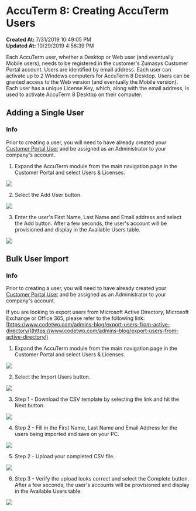 # AccuTerm 8: Creating AccuTerm Users

**Created At:** 7/31/2019 10:49:05 PM  
**Updated At:** 10/29/2019 4:56:39 PM  


Each AccuTerm user, whether a Desktop or Web user (and eventually Mobile users), needs to be registered in the customer's Zumasys Customer Portal account. Users are identified by email address. Each user can activate up to 2 Windows computers for AccuTerm 8 Desktop. Users can be granted access to the Web version (and eventually the Mobile version). Each user has a unique License Key, which, along with the email address, is used to activate AccuTerm 8 Desktop on their computer.

## Adding a Single User





### Info

Prior to creating a user, you will need to have already created your [Customer Portal User](/customerportal/quick-start) and be assigned as an Administrator to your company's account.



1. Expand the AccuTerm module from the main navigation page in the Customer Portal and select Users & Licenses.

![](./1566000750186-1566000750186.png)

2. Select the Add User button.

![](./1566000813734-1566000813734.png)

3. Enter the user's First Name, Last Name and Email address and select the Add button. After a few seconds, the user's account will be provisioned and display in the Available Users table.

![](./1566000868953-1566000868953.png)



## Bulk User Import





### Info

Prior to creating a user, you will need to have already created your [Customer Portal User](/customerportal/quick-start) and be assigned as an Administrator to your company's account.



If you are looking to export users from Microsoft Active Directory, Microsoft Exchange or Office 365, please refer to the following link: [https://www.codetwo.com/admins-blog/export-users-from-active-directory/](https://www.codetwo.com/admins-blog/export-users-from-active-directory/)



1. Expand the AccuTerm module from the main navigation page in the Customer Portal and select Users & Licenses.

![](./1566000750186-1566000750186.png)

2. Select the Import Users button.

![](./1566001193532-1566001193532.png)

3. Step 1 - Download the CSV template by selecting the link and hit the Next button.

![](./1566001260713-1566001260713.png)

4. Step 2 - Fill in the First Name, Last Name and Email Address for the users being imported and save on your PC.

![](./1566001361449-1566001361449.png)

5. Step 2 - Upload your completed CSV file.

![](./1566001488274-1566001488274.png)

6. Step 3 - Verify the upload looks correct and select the Complete button. After a few seconds, the user's accounts will be provisioned and display in the Available Users table.

![](./1566001630306-1566001630306.png)
